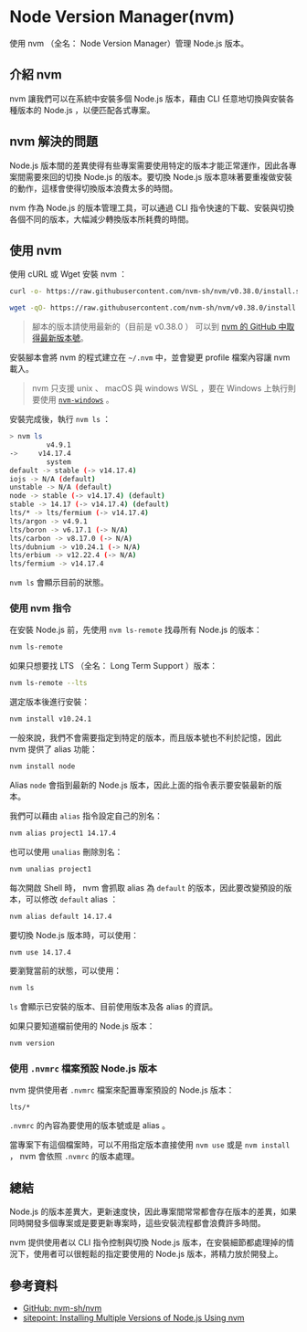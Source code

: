 # Node Version Manager(nvm)

使用 nvm （全名： Node Version Manager）管理 Node.js 版本。

## 介紹 nvm

nvm 讓我們可以在系統中安裝多個 Node.js 版本，藉由 CLI 任意地切換與安裝各種版本的 Node.js ，以便匹配各式專案。

## nvm 解決的問題

Node.js 版本間的差異使得有些專案需要使用特定的版本才能正常運作，因此各專案間需要來回的切換 Node.js 的版本。要切換 Node.js 版本意味著要重複做安裝的動作，這樣會使得切換版本浪費太多的時間。

nvm 作為 Node.js 的版本管理工具，可以通過 CLI 指令快速的下載、安裝與切換各個不同的版本，大幅減少轉換版本所耗費的時間。

## 使用 nvm

使用 cURL 或 Wget 安裝 nvm ：

```bash
curl -o- https://raw.githubusercontent.com/nvm-sh/nvm/v0.38.0/install.sh | bash
```

```bash
wget -qO- https://raw.githubusercontent.com/nvm-sh/nvm/v0.38.0/install.sh | bash
```

> 腳本的版本請使用最新的（目前是 v0.38.0 ） 可以到 [nvm 的 GitHub 中取得最新版本號](https://github.com/nvm-sh/nvm/releases)。

安裝腳本會將 nvm 的程式建立在 `~/.nvm` 中，並會變更 profile 檔案內容讓 nvm 載入。

> nvm 只支援 unix 、 macOS 與 windows WSL ，要在 Windows 上執行則要使用 [`nvm-windows`](https://github.com/coreybutler/nvm-windows) 。

安裝完成後，執行 `nvm ls` ：

```bash
> nvm ls
         v4.9.1
->     v14.17.4
         system
default -> stable (-> v14.17.4)
iojs -> N/A (default)
unstable -> N/A (default)
node -> stable (-> v14.17.4) (default)
stable -> 14.17 (-> v14.17.4) (default)
lts/* -> lts/fermium (-> v14.17.4)
lts/argon -> v4.9.1
lts/boron -> v6.17.1 (-> N/A)
lts/carbon -> v8.17.0 (-> N/A)
lts/dubnium -> v10.24.1 (-> N/A)
lts/erbium -> v12.22.4 (-> N/A)
lts/fermium -> v14.17.4
```

`nvm ls` 會顯示目前的狀態。

### 使用 nvm 指令

在安裝 Node.js 前，先使用 `nvm ls-remote` 找尋所有 Node.js 的版本：

```bash
nvm ls-remote
```

如果只想要找 LTS （全名： Long Term Support ）版本：

```bash
nvm ls-remote --lts
```

選定版本後進行安裝：

```bash
nvm install v10.24.1
```

一般來說，我們不會需要指定到特定的版本，而且版本號也不利於記憶，因此 nvm 提供了 alias 功能：

```bash
nvm install node
```

Alias `node` 會指到最新的 Node.js 版本，因此上面的指令表示要安裝最新的版本。

我們可以藉由 `alias` 指令設定自己的別名：

```bash
nvm alias project1 14.17.4
```

也可以使用 `unalias` 刪除別名：

```bash
nvm unalias project1
```

每次開啟 Shell 時， nvm 會抓取 alias 為 `default` 的版本，因此要改變預設的版本，可以修改 `default` alias ：

```bash
nvm alias default 14.17.4
```

要切換 Node.js 版本時，可以使用：

```bash
nvm use 14.17.4
```

要瀏覽當前的狀態，可以使用：

```bash
nvm ls
```

`ls` 會顯示已安裝的版本、目前使用版本及各 alias 的資訊。

如果只要知道檔前使用的 Node.js 版本：

```bash
nvm version
```

### 使用 `.nvmrc` 檔案預設 Node.js 版本

nvm 提供使用者 `.nvmrc` 檔案來配置專案預設的 Node.js 版本：

```shell
lts/*
```

`.nvmrc` 的內容為要使用的版本號或是 alias 。

當專案下有這個檔案時，可以不用指定版本直接使用 `nvm use` 或是 `nvm install` ， nvm 會依照 `.nvmrc` 的版本處理。

## 總結

Node.js 的版本差異大，更新速度快，因此專案間常常都會存在版本的差異，如果同時開發多個專案或是要更新專案時，這些安裝流程都會浪費許多時間。

nvm 提供使用者以 CLI 指令控制與切換 Node.js 版本，在安裝細節都處理掉的情況下，使用者可以很輕鬆的指定要使用的 Node.js 版本，將精力放於開發上。

## 參考資料

- [GitHub: nvm-sh/nvm](https://github.com/nvm-sh/nvm)
- [sitepoint: Installing Multiple Versions of Node.js Using nvm](https://www.sitepoint.com/quick-tip-multiple-versions-node-nvm/)
